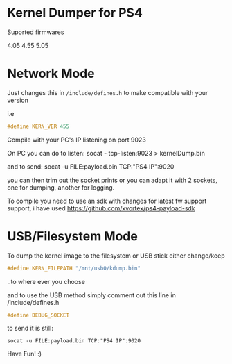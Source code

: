 # Kernel Dumper for PS4

Suported firmwares

4.05
4.55
5.05

# Network Mode

Just changes this in ```/include/defines.h``` to make compatible with your version

i.e 

```c
#define KERN_VER 455
```

Compile with your PC's IP listening on port 9023

On PC you can do to listen:
	socat - tcp-listen:9023 > kernelDump.bin

and to send:
	socat -u FILE:payload.bin TCP:"PS4 IP":9020

you can then trim out the socket prints or you can adapt it with 2 sockets, one for dumping, another for logging.

To compile you need to use an sdk with changes for latest fw support support, i have used https://github.com/xvortex/ps4-payload-sdk

# USB/Filesystem Mode

To dump the kernel image to the filesystem or USB stick either change/keep

```c
#define KERN_FILEPATH "/mnt/usb0/kdump.bin"
```

..to where ever you choose

and to use the USB method simply comment out this line in /include/defines.h

```c
#define DEBUG_SOCKET
```

to send it is still:

	socat -u FILE:payload.bin TCP:"PS4 IP":9020


Have Fun! :)


